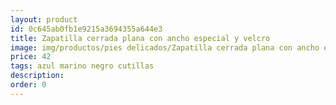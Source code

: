 ```yaml
---
layout: product
id: 0c645ab0fb1e9215a3694355a644e3
title: Zapatilla cerrada plana con ancho especial y velcro 
image: img/productos/pies delicados/Zapatilla cerrada plana con ancho especial y velcro =42 =azul marino negro cutillas.webp
price: 42 
tags: azul marino negro cutillas
description: 
order: 0
---
```

